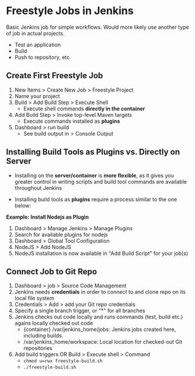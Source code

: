 # Freestyle Jobs in Jenkins

Basic Jenkins job for simple workflows. Would more likely use another type of job in actual projects.

- Test an application
- Build
- Push to repository, etc.

## Create First Freestyle Job

1. New Items > Create New Job > Freestyle Project
2. Name your project
3. Build > Add Build Step > Execute Shell
    - Execute shell commands **directly in the container**
4. Add Build Step > Invoke top-level Maven targets
    - Execute commands installed as **plugins**
5. Dashboard > run build
    - See build output in <build-name> > Console Output

## Installing Build Tools as Plugins vs. Directly on Server
 
- Installing on the **server/container** is **more flexible**, as it gives you greater control in writing scripts and build tool commands are available throughout Jenkins

- Installing build tools as **plugins** require a process similar to the one below:

**Example: Install Nodejs as Plugin**
1. Dashboard > Manage Jenkins > Manage Plugins
2. Search for available plugins for nodejs
3. Dashboard > Global Tool Configuration
4. NodeJS > Add NodeJS
5. NodeJS installation is now available in "Add Build Script" for your job(s)

## Connect Job to Git Repo
1. Dashboard > job > Source Code Management
2. Jenkins needs **credentials** in order to connect to and clone repo on its local file system
3. Credentials > Add > add your Git repo credentials
4. Specify a single branch trigger, or "*" for all branches
5. Jenkins checks out code locally and runs commands (test, build etc.) agains locally checked out code
    - {container} /var/jenkins_home/jobs: Jenkins jobs created here, including builds.
    - /var/jenkins_home/workspace: Local location for checked-out Git repositories
6. Add build triggers OR Build > Execute shell > Command
    - `chmod u=rwx freestyle-build.sh`
    - `./freestyle-build.sh`
